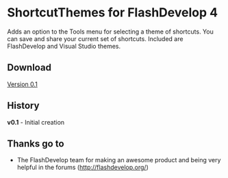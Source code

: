 # ShortcutThemes for FlashDevelop 4

Adds an option to the Tools menu for selecting a theme of shortcuts. You can save and share your current set of shortcuts. Included are FlashDevelop and Visual Studio themes.  

## Download
[Version 0.1](http://goo.gl/xVeFyi)  

## History 
**v0.1** - Initial creation  

## Thanks go to

- The FlashDevelop team for making an awesome product and being very helpful in the forums (http://flashdevelop.org/)